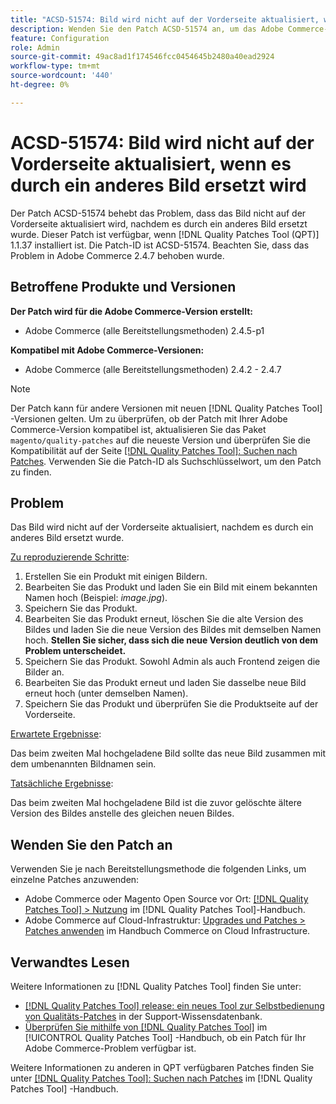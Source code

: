 ```yaml
---
title: "ACSD-51574: Bild wird nicht auf der Vorderseite aktualisiert, wenn es durch ein anderes Bild ersetzt wird"
description: Wenden Sie den Patch ACSD-51574 an, um das Adobe Commerce-Problem zu beheben, bei dem das Bild nicht auf der Vorderseite aktualisiert wird, nachdem es durch ein anderes Bild ersetzt wurde.
feature: Configuration
role: Admin
source-git-commit: 49ac8ad1f174546fcc0454645b2480a40ead2924
workflow-type: tm+mt
source-wordcount: '440'
ht-degree: 0%

---
```


# ACSD-51574: Bild wird nicht auf der Vorderseite aktualisiert, wenn es durch ein anderes Bild ersetzt wird

Der Patch ACSD-51574 behebt das Problem, dass das Bild nicht auf der Vorderseite aktualisiert wird, nachdem es durch ein anderes Bild ersetzt wurde. Dieser Patch ist verfügbar, wenn [!DNL Quality Patches Tool (QPT)] 1.1.37 installiert ist. Die Patch-ID ist ACSD-51574. Beachten Sie, dass das Problem in Adobe Commerce 2.4.7 behoben wurde.

## Betroffene Produkte und Versionen

**Der Patch wird für die Adobe Commerce-Version erstellt:**

* Adobe Commerce (alle Bereitstellungsmethoden) 2.4.5-p1

**Kompatibel mit Adobe Commerce-Versionen:**

* Adobe Commerce (alle Bereitstellungsmethoden) 2.4.2 - 2.4.7

>[!NOTE]
>
>Der Patch kann für andere Versionen mit neuen [!DNL Quality Patches Tool] -Versionen gelten. Um zu überprüfen, ob der Patch mit Ihrer Adobe Commerce-Version kompatibel ist, aktualisieren Sie das Paket `magento/quality-patches` auf die neueste Version und überprüfen Sie die Kompatibilität auf der Seite [[!DNL Quality Patches Tool]: Suchen nach Patches](https://experienceleague.adobe.com/tools/commerce-quality-patches/index.html). Verwenden Sie die Patch-ID als Suchschlüsselwort, um den Patch zu finden.

## Problem

Das Bild wird nicht auf der Vorderseite aktualisiert, nachdem es durch ein anderes Bild ersetzt wurde.

<u>Zu reproduzierende Schritte</u>:

1. Erstellen Sie ein Produkt mit einigen Bildern.
1. Bearbeiten Sie das Produkt und laden Sie ein Bild mit einem bekannten Namen hoch (Beispiel: *image.jpg*).
1. Speichern Sie das Produkt.
1. Bearbeiten Sie das Produkt erneut, löschen Sie die alte Version des Bildes und laden Sie die neue Version des Bildes mit demselben Namen hoch. **Stellen Sie sicher, dass sich die neue Version deutlich von dem Problem unterscheidet.**
1. Speichern Sie das Produkt. Sowohl Admin als auch Frontend zeigen die Bilder an.
1. Bearbeiten Sie das Produkt erneut und laden Sie dasselbe neue Bild erneut hoch (unter demselben Namen).
1. Speichern Sie das Produkt und überprüfen Sie die Produktseite auf der Vorderseite.

<u>Erwartete Ergebnisse</u>:

Das beim zweiten Mal hochgeladene Bild sollte das neue Bild zusammen mit dem umbenannten Bildnamen sein.

<u>Tatsächliche Ergebnisse</u>:

Das beim zweiten Mal hochgeladene Bild ist die zuvor gelöschte ältere Version des Bildes anstelle des gleichen neuen Bildes.

## Wenden Sie den Patch an

Verwenden Sie je nach Bereitstellungsmethode die folgenden Links, um einzelne Patches anzuwenden:

* Adobe Commerce oder Magento Open Source vor Ort: [[!DNL Quality Patches Tool] > Nutzung](https://experienceleague.adobe.com/docs/commerce-operations/tools/quality-patches-tool/usage.html) im [!DNL Quality Patches Tool]-Handbuch.
* Adobe Commerce auf Cloud-Infrastruktur: [Upgrades und Patches > Patches anwenden](https://experienceleague.adobe.com/docs/commerce-cloud-service/user-guide/develop/upgrade/apply-patches.html) im Handbuch Commerce on Cloud Infrastructure.

## Verwandtes Lesen

Weitere Informationen zu [!DNL Quality Patches Tool] finden Sie unter:

* [[!DNL Quality Patches Tool] release: ein neues Tool zur Selbstbedienung von Qualitäts-Patches](https://experienceleague.adobe.com/en/docs/commerce-knowledge-base/kb/announcements/commerce-announcements/magento-quality-patches-released-new-tool-to-self-serve-quality-patches) in der Support-Wissensdatenbank.
* [Überprüfen Sie mithilfe von  [!DNL Quality Patches Tool]](/help/tools/quality-patches-tool/patches-available-in-qpt/check-patch-for-magento-issue-with-magento-quality-patches.md) im [!UICONTROL Quality Patches Tool] -Handbuch, ob ein Patch für Ihr Adobe Commerce-Problem verfügbar ist.


Weitere Informationen zu anderen in QPT verfügbaren Patches finden Sie unter [[!DNL Quality Patches Tool]: Suchen nach Patches](https://experienceleague.adobe.com/tools/commerce-quality-patches/index.html) im [!DNL Quality Patches Tool] -Handbuch.

